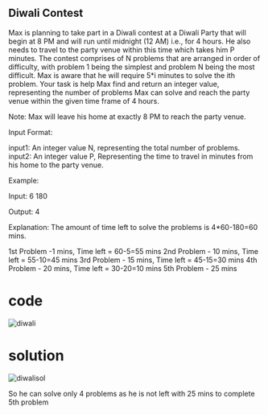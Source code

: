 ## Diwali Contest
Max is planning to take part in a Diwali contest at a Diwali Party that will begin at 8 PM and
will run until midnight (12 AM) i.e., for 4 hours. He also needs to travel to the party venue
within this time which takes him P minutes. The contest comprises of N problems that are
arranged in order of difficulty, with problem 1 being the simplest and problem N being the
most difficult. Max is aware that he will require 5*i minutes to solve the ith problem.
Your task is help Max find and return an integer value, representing the number of
problems Max can solve and reach the party venue within the given time frame of 4 hours.

Note: Max will leave his home at exactly 8 PM to reach the party venue.

Input Format:

input1: An integer value N, representing the total number of problems.
input2: An integer value P, Representing the time to travel in minutes from his home to the
party venue.

Example:

Input:
6 180

Output:
4

Explanation:
The amount of time left to solve the problems is 4*60-180=60 mins.

1st Problem -1 mins, Time left = 60-5=55 mins
2nd Problem - 10 mins, Time left = 55-10=45 mins
3rd Problem - 15 mins, Time left = 45-15=30 mins
4th Problem - 20 mins, Time left = 30-20=10 mins
5th Problem - 25 mins

# code
![diwali](https://github.com/user-attachments/assets/aa902ea8-6118-43d7-8f77-5046e39f4ddf)

# solution
![diwalisol](https://github.com/user-attachments/assets/e37eefbd-5fd2-4a1d-a06f-91166416d4e2)


So he can solve only 4 problems as he is not left with 25 mins to complete 5th problem
